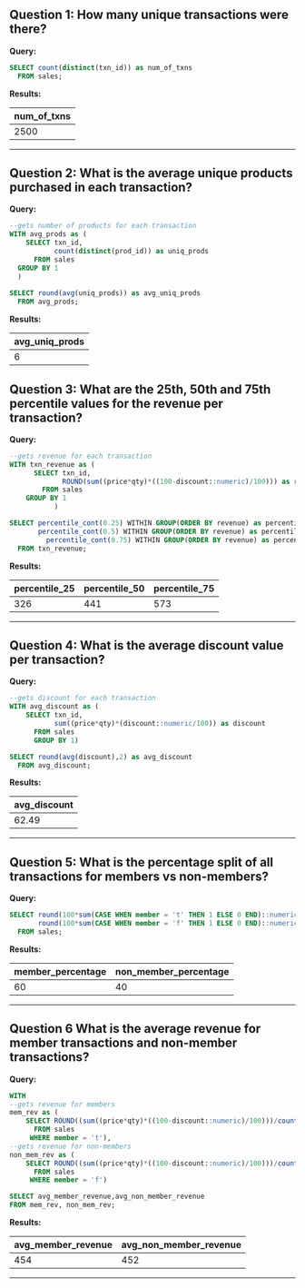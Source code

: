 **Question 1:**
How many unique transactions were there?
-----

**Query:**

```sql
SELECT count(distinct(txn_id)) as num_of_txns
  FROM sales;
```

**Results:**

|num_of_txns|
|---------|
|2500|

--------------------------

**Question 2:**
What is the average unique products purchased in each transaction?
---

**Query:**

```sql
--gets number of products for each transaction
WITH avg_prods as (
    SELECT txn_id,
           count(distinct(prod_id)) as uniq_prods
      FROM sales
  GROUP BY 1
  )
  
SELECT round(avg(uniq_prods)) as avg_uniq_prods
  FROM avg_prods;
```

**Results:**

|avg_uniq_prods|
|---------|
|6|


**Question 3:**
What are the 25th, 50th and 75th percentile values for the revenue per transaction?
-----

**Query:**

```sql
--gets revenue for each transaction
WITH txn_revenue as (
      SELECT txn_id,
             ROUND(sum((price*qty)*((100-discount::numeric)/100))) as revenue
        FROM sales
    GROUP BY 1
           )

SELECT percentile_cont(0.25) WITHIN GROUP(ORDER BY revenue) as percentile_25,
       percentile_cont(0.5) WITHIN GROUP(ORDER BY revenue) as percentile_50,
	     percentile_cont(0.75) WITHIN GROUP(ORDER BY revenue) as percentile_75
  FROM txn_revenue;
```

**Results:**

| percentile_25 | percentile_50 | percentile_75 |
| ------------- | ------------- | ------------- |
| 326           | 441           | 573           |

--------------------------------

**Question 4:**
What is the average discount value per transaction?
-----

**Query:**

```sql
--gets discount for each transaction
WITH avg_discount as (
	SELECT txn_id,
	       sum((price*qty)*(discount::numeric/100)) as discount
	  FROM sales
      GROUP BY 1)

SELECT round(avg(discount),2) as avg_discount
  FROM avg_discount;
```

**Results:**

| avg_discount |
| ------------ |
| 62.49        |

----------------------------

**Question 5:**
What is the percentage split of all transactions for members vs non-members?
-----

**Query:**

```sql
SELECT round(100*sum(CASE WHEN member = 't' THEN 1 ELSE 0 END)::numeric/count(txn_id)) as member_percentage,
       round(100*sum(CASE WHEN member = 'f' THEN 1 ELSE 0 END)::numeric/count(txn_id)) as non_member_percentage
  FROM sales;
```

**Results:**

| member_percentage | non_member_percentage |
| ----------------- | --------------------- |
| 60                | 40                    |


-------------------------------------

**Question 6**
What is the average revenue for member transactions and non-member transactions?
-----

**Query:**

```sql
WITH 
--gets revenue for members
mem_rev as (
	SELECT ROUND((sum((price*qty)*((100-discount::numeric)/100)))/count(distinct(txn_id))) as avg_member_revenue
	  FROM sales
	 WHERE member = 't'),
--gets revenue for non-members
non_mem_rev as (
	SELECT ROUND((sum((price*qty)*((100-discount::numeric)/100)))/count(distinct(txn_id))) as avg_non_member_revenue
	  FROM sales
	 WHERE member = 'f')

SELECT avg_member_revenue,avg_non_member_revenue
FROM mem_rev, non_mem_rev;
```

**Results:**

| avg_member_revenue | avg_non_member_revenue |
| ------------------ | ---------------------- |
| 454                | 452                    |

--------------
